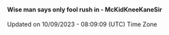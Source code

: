 #### Wise man says only fool rush in - McKidKneeKaneSir
Updated on 10/09/2023 - 08:09:09 (UTC) Time Zone
